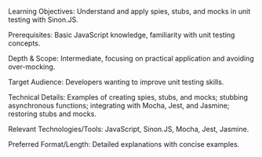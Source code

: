 Learning Objectives: Understand and apply spies, stubs, and mocks in unit testing with Sinon.JS.

Prerequisites: Basic JavaScript knowledge, familiarity with unit testing concepts.

Depth & Scope: Intermediate, focusing on practical application and avoiding over-mocking.

Target Audience: Developers wanting to improve unit testing skills.

Technical Details: Examples of creating spies, stubs, and mocks; stubbing asynchronous functions; integrating with Mocha, Jest, and Jasmine; restoring stubs and mocks.

Relevant Technologies/Tools: JavaScript, Sinon.JS, Mocha, Jest, Jasmine.

Preferred Format/Length: Detailed explanations with concise examples.
